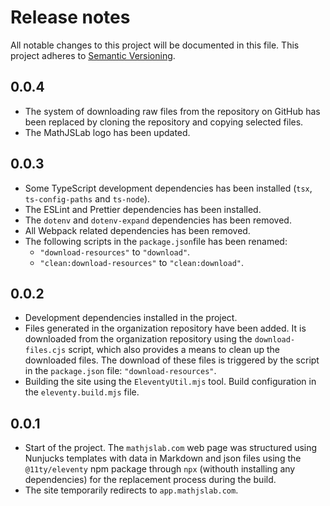 # Release notes
All notable changes to this project will be documented in this file.
This project adheres to [Semantic Versioning](http://semver.org/).

## 0.0.4
- The system of downloading raw files from the repository on GitHub has been
  replaced by cloning the repository and copying selected files.
- The MathJSLab logo has been updated.

## 0.0.3
- Some TypeScript development dependencies has been installed (`tsx`,
  `ts-config-paths` and `ts-node`).
- The ESLint and Prettier dependencies has been installed.
- The `dotenv` and `dotenv-expand` dependencies has been removed.
- All Webpack related dependencies has been removed.
- The following scripts in the `package.json`file has been renamed:
  * `"download-resources"` to `"download"`.
  * `"clean:download-resources"` to `"clean:download"`.

## 0.0.2
- Development dependencies installed in the project.
- Files generated in the organization repository have been added. It is
downloaded from the organization repository using the `download-files.cjs`
script, which also provides a means to clean up the downloaded files. The
download of these files is triggered by the script in the `package.json` file:
`"download-resources"`.
- Building the site using the `EleventyUtil.mjs` tool. Build configuration in
the `eleventy.build.mjs` file.

## 0.0.1
- Start of the project. The `mathjslab.com` web page was structured using
Nunjucks templates with data in Markdown and json files using the
`@11ty/eleventy` npm package through `npx` (withouth installing any
dependencies) for the replacement process during the build.
- The site temporarily redirects to `app.mathjslab.com`.
